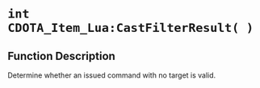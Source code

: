 # `int CDOTA_Item_Lua:CastFilterResult( )`
## Function Description
Determine whether an issued command with no target is valid.
